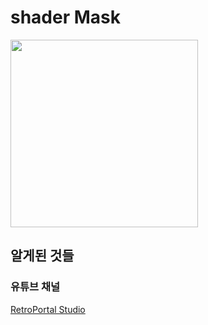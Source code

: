 # shader Mask

<div>
<img src="project1day1ui_0508.gif" width="300px">
</div>

## 알게된 것들

### 유튜브 채널

[RetroPortal Studio](https://www.youtube.com/channel/UCW2ATgwtNrsBrE-piE2TIrA)
